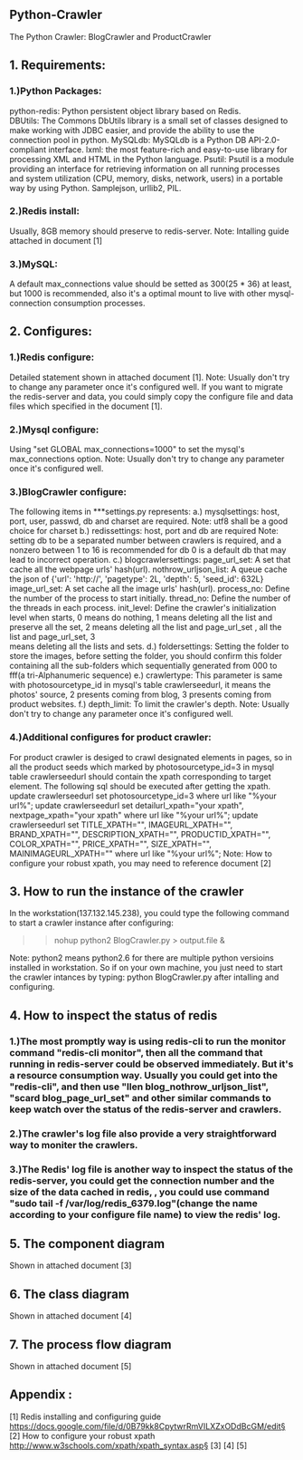 ﻿
## Python-Crawler

The Python Crawler: BlogCrawler and ProductCrawler

## 1. Requirements:

### 1.)Python Packages:

python-redis: Python persistent object library based on Redis.  
DBUtils: The Commons DbUtils library is a small set of classes designed to 	make working with JDBC easier, and provide the ability to use the connection 	pool in python.
MySQLdb: MySQLdb is a Python DB API-2.0-compliant interface.
lxml: the most feature-rich and easy-to-use library for processing XML and 	HTML in the Python language. 
Psutil: Psutil is a module providing an interface for retrieving information on 	all running processes and system utilization (CPU, memory, disks, network, 	users) in a portable way by using Python.
Samplejson, urllib2, PIL.
### 2.)Redis install: 
Usually, 8GB memory should preserve to redis-server.
Note: Intalling guide attached in document [1]
### 3.)MySQL:
 A default max_connections value should be setted as 300(25 * 36) at least, but 1000 is recommended, also it's a optimal mount to live with other mysql-connection consumption processes.

## 2. Configures:
### 1.)Redis configure: 
Detailed statement shown in attached document [1].
Note: Usually don't try to change any parameter once it's configured well. If you want to migrate the redis-server and data, you could simply copy the configure file and data files which specified in the document [1].
### 2.)Mysql configure:
 Using "set GLOBAL max_connections=1000" to set the mysql's max_connections option.
Note: Usually don't try to change any parameter once it's configured well.
### 3.)BlogCrawler configure:
The following items in ***settings.py represents:
a.) mysqlsettings: host, port, user, passwd, db and charset are required.
  Note: utf8 shall be a good choice for charset
b.) redissettings: host, port and db are required
  Note: setting db to be a separated number between crawlers is required, and a nonzero between 1 to 16 is recommended for db 0 is a default db that may lead to incorrect operation.
c.) blogcrawlersettings:
  page_url_set: A set that cache all the webpage urls' hash(url).
  nothrow_urljson_list: A queue cache the json of 
    {'url': 'http://', 'pagetype': 2L, 'depth': 5, 'seed_id': 632L}
  image_url_set: A set cache all the image urls' hash(url).
  process_no: Define the number of the process to start initially.
  thread_no: Define the number of the threads in each process.
  init_level: Define the crawler's initialization level when starts, 0 means do 
  nothing, 1 means deleting all the list and preserve all the set, 2 means 
  deleting all the list and page_url_set , all the list and page_url_set, 3   
  means deleting all the lists and sets. 
d.) foldersettings: Setting the folder to store the images, before setting the folder, you should confirm this folder containing all the sub-folders which sequentially generated from 000 to fff(a tri-Alphanumeric sequence)
e.) crawlertype: This parameter is same with photosourcetype_id in mysql's table crawlerseedurl, it means the photos' source, 2 presents coming from blog, 3 presents coming from product websites.
f.) depth_limit: To limit the crawler's depth.
Note: Usually don't try to change any parameter once it's configured well.

### 4.)Additional configures for product crawler:
For product crawler is desiged to crawl designated elements in pages, so in all the product seeds which marked by photosourcetype_id=3 in mysql table crawlerseedurl should contain the xpath corresponding to target element. The following sql should be executed after getting the xpath.
update crawlerseedurl set photosourcetype_id=3 where url like "%your url%";
update crawlerseedurl  set detailurl_xpath="your xpath", nextpage_xpath="your xpath" where url like "%your url%";
update crawlerseedurl set TITLE_XPATH="", IMAGEURL_XPATH="", BRAND_XPATH="", DESCRIPTION_XPATH="", PRODUCTID_XPATH="", COLOR_XPATH="", PRICE_XPATH="", SIZE_XPATH="", MAINIMAGEURL_XPATH="" where url like "%your url%";
Note: How to configure your robust xpath, you may need to reference document 		[2]
## 3. How to run the instance of the crawler
In the workstation(137.132.145.238), you could type the following command to start a crawler instance after configuring:

>> nohup python2 BlogCrawler.py > output.file &

Note: python2 means python2.6 for there are multiple python versioins installed in workstation. So if on your own machine, you just need to start the crawler intances by typing: python BlogCrawler.py after intalling and configuring. 
## 4. How to inspect the status of redis
### 1.)The most promptly way is using redis-cli to run the monitor command "redis-cli monitor", then all the command that running in redis-server could be observed immediately. But it's a resource consumption way. Usually you could get into the "redis-cli", and then use "llen blog_nothrow_urljson_list", "scard blog_page_url_set" and other similar commands to keep watch over the status of the redis-server and crawlers.
### 2.)The crawler's log file also provide a very straightforward way to moniter the crawlers.
### 3.)The Redis' log file is another way to inspect the status of the redis-server, you could get the connection number and the size of the data cached in redis, , you could use command "sudo tail -f /var/log/redis_6379.log"(change  the name according to your configure file name) to view the redis' log.

## 5. The component diagram
Shown in attached document [3]
## 6. The class diagram
Shown in attached document [4]
## 7. The process flow diagram
Shown in attached document [5]


## Appendix :
[1] Redis installing and configuring guide
https://docs.google.com/file/d/0B79kk8CpytwrRmVILXZxODdBcGM/edit§ 
[2] How to configure your robust xpath
http://www.w3schools.com/xpath/xpath_syntax.asp§
[3] 
[4] 
[5] 
